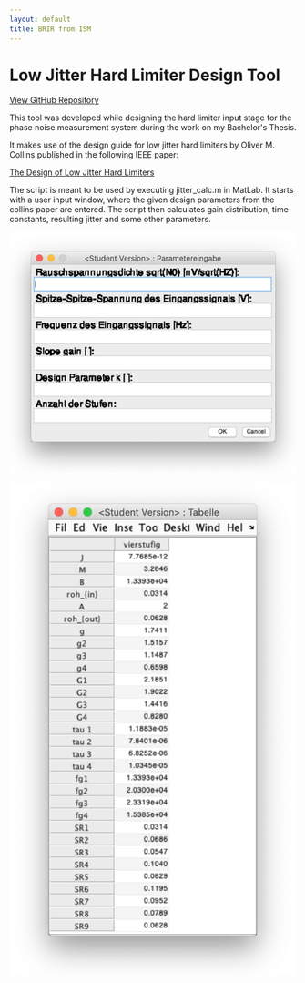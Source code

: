 ```yaml
---
layout: default
title: BRIR from ISM
---
```

# Low Jitter Hard Limiter Design Tool

<a id="forkme_banner" href="https://github.com/BorisJung/Low_Jitter_Hard_Limiter_Design_Tool#low-jitter-hard-limiter-design-tool">View GitHub Repository</a>

This tool was developed while designing the hard limiter input stage for the phase noise measurement system during the work on my Bachelor's Thesis.

It makes use of the design guide for low jitter hard limiters by Oliver M. Collins published in the following IEEE paper:

[The Design of Low Jitter Hard Limiters](https://ieeexplore.ieee.org/document/494304)

The script is meant to be used by executing jitter_calc.m in MatLab. It starts with a user input window, where the given design parameters from the collins paper are entered. The script then calculates gain distribution, time constants, resulting jitter and some other parameters.


![inputDlg_pic](https://github.com/BorisJung/Low_Jitter_Hard_Limiter_Design_Tool/blob/master/pics/limiterCalc.png?raw=true)


![results](https://github.com/BorisJung/Low_Jitter_Hard_Limiter_Design_Tool/blob/master/pics/limiterCalc_results.png?raw=true)
